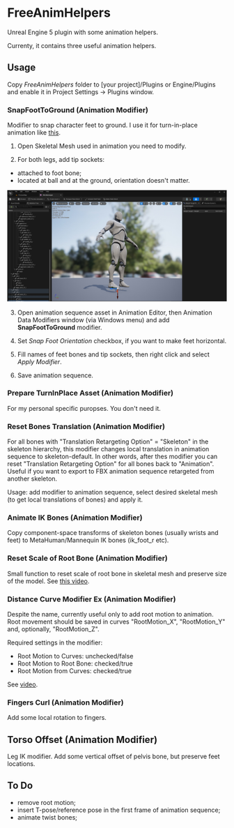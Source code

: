 # FreeAnimHelpers
Unreal Engine 5 plugin with some animation helpers.

Currenty, it contains three useful animation helpers.

## Usage

Copy *FreeAnimHelpers* folder to [your project]/Plugins or Engine/Plugins and enable it in Project Settings -> Plugins window.

### SnapFootToGround (Animation Modifier)

Modifier to snap character feet to ground. I use it for turn-in-place animation like [this](https://www.youtube.com/watch?v=TX2gcdWHLpY).

1. Open Skeletal Mesh used in animation you need to modify.

2. For both legs, add tip sockets:
- attached to foot bone;
- located at ball and at the ground, orientation doesn't matter.

![Tip socket placement](readme_tip.jpg)

3. Open animation sequence asset in Animation Editor, then Animation Data Modifiers window (via Windows menu) and add **SnapFootToGround** modifier.

4. Set *Snap Foot Orientation* checkbox, if you want to make feet horizontal.

5. Fill names of feet bones and tip sockets, then right click and select *Apply Modifier*.

6. Save animation sequence.

### Prepare TurnInPlace Asset (Animation Modifier)

For my personal specific puropses. You don't need it.

### Reset Bones Translation (Animation Modifier)

For all bones with "Translation Retargeting Option" = "Skeleton" in the skeleton hierarchy, this modifier changes local translation in animation sequence to skeleton-default. In other words, after thes modifier you can reset "Translation Retargeting Option" for all bones back to "Animation". Useful if you want to export to FBX animation sequence retargeted from another skeleton.

Usage: add modifier to animation sequence, select desired skeletal mesh (to get local translations of bones) and apply it.

### Animate IK Bones (Animation Modifier)

Copy component-space transforms of skeleton bones (usually wrists and feet) to MetaHuman/Mannequin IK bones (ik_foot_r etc).

### Reset Scale of Root Bone (Animation Modifier)

Small function to reset scale of root bone in skeletal mesh and preserve size of the model. See [this video](https://youtu.be/o04BHS8e_M4).

### Distance Curve Modifier Ex (Animation Modifier)

Despite the name, currently useful only to add root motion to animation. Root movement should be saved in curves "RootMotion_X",  "RootMotion_Y" and, optionally, "RootMotion_Z".

Required settings in the modifier:
- Root Motion to Curves: unchecked/false
- Root Motion to Root Bone: checked/true
- Root Motion from Curves: checked/true

See [video](https://youtu.be/h1-_l7RE4U4).

### Fingers Curl (Animation Modifier)

Add some local rotation to fingers.

## Torso Offset (Animation Modifier)

Leg IK modifier. Add some vertical offset of pelvis bone, but preserve feet locations.

## To Do

- remove root motion;
- insert T-pose/reference pose in the first frame of animation sequence;
- animate twist bones;
